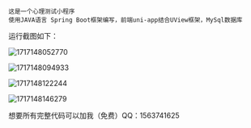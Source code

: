 ```
这是一个心理测试小程序
使用JAVA语言 Spring Boot框架编写，前端uni-app结合UView框架，MySql数据库
```

运行截图如下：

![1717148052770](https://www.freeimg.cn/i/2024/05/31/66599b8f214ba.png)

![1717148094933](https://www.freeimg.cn/i/2024/05/31/66599b8d9d396.png)

![1717148122244](https://www.freeimg.cn/i/2024/05/31/66599b8e30713.png)

![1717148146279](https://www.freeimg.cn/i/2024/05/31/66599b8ea5355.png)

想要所有完整代码可以加我（免费）QQ：1563741625

